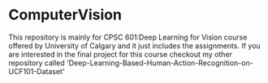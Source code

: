 # ComputerVision
This repository is mainly for CPSC 601:Deep Learning for Vision course offered by University of Calgary and it just includes the assignments. If you are interested in the final project for this course checkout my other repository called 'Deep-Learning-Based-Human-Action-Recognition-on-UCF101-Dataset'

